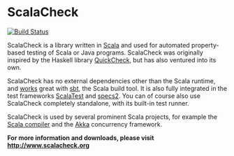 # ScalaCheck

[![Build Status](https://secure.travis-ci.org/rickynils/scalacheck.png?branch=master)](http://travis-ci.org/rickynils/scalacheck)

ScalaCheck is a library written in [Scala](http://www.scala-lang.org/) and 
used for automated property-based testing of Scala or Java programs.
ScalaCheck was originally inspired by the Haskell library
[QuickCheck](http://hackage.haskell.org/package/QuickCheck), but has also
ventured into its own.

ScalaCheck has no external dependencies other than the Scala runtime, and 
[works](/download.html#sbt) great with [sbt](http://www.scala-sbt.org/), the 
Scala build tool. It is also fully integrated in the test frameworks
[ScalaTest](http://www.scalatest.org/) and 
[specs2](http://etorreborre.github.com/specs2/). You can of course also use 
ScalaCheck completely standalone, with its built-in test runner.

ScalaCheck is used by several prominent Scala projects, for example the [Scala
compiler](http://www.scala-lang.org/) and the [Akka](http://akka.io/)
concurrency framework.

**For more information and downloads, please visit http://www.scalacheck.org**
